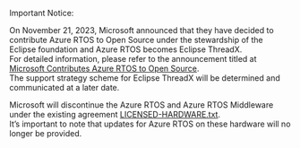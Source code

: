 Important Notice:

On November 21, 2023, Microsoft announced that they have decided to contribute Azure RTOS to Open Source 
under the stewardship of the Eclipse foundation and Azure RTOS becomes Eclipse ThreadX.<br>
For detailed information, please refer to the announcement titled at [Microsoft Contributes Azure RTOS to Open Source](https://techcommunity.microsoft.com/t5/internet-of-things-blog/microsoft-contributes-azure-rtos-to-open-source/ba-p/3986318).<br>
The support strategy scheme for Eclipse ThreadX will be determined and communicated at a later date.

Microsoft will discontinue the Azure RTOS and Azure RTOS Middleware under the existing agreement [LICENSED-HARDWARE.txt](https://github.com/azure-rtos/threadx/blob/master/LICENSED-HARDWARE.txt).<br>
It’s important to note that updates for Azure RTOS on these hardware will no longer be provided.